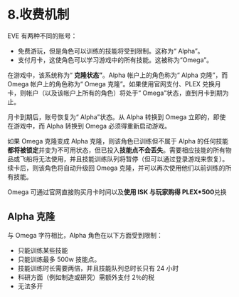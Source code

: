 # 8.收费机制

EVE 有两种不同的账号：

* 免费游玩，但是角色可以训练的技能将受到限制。这称为“ Alpha”。
* 支付月卡，这使角色可以学习游戏中的所有技能。这被称为“Omega”。

在游戏中，该系统称为“ **克隆状态”**。Alpha 帐户上的角色称为“ Alpha 克隆”，而 Omega 帐户上的角色称为“ Omega 克隆”。如果使用官网支付、PLEX 兑换月卡，则帐户（以及该帐户上所有的角色）将处于“ Omega”状态，直到月卡到期为止。

月卡到期后，账号恢复为“ Alpha”状态。从 Alpha 转换到 Omega 立即的，即使在游戏中，而 Alpha 转换到 Omega 必须得重新启动游戏。

如果 Omega 克隆变成 Alpha 克隆，则该角色已训练但不属于 Alpha 的任何技能**都将被锁定**并变为不可用状态，但已投入**技能点不会丢失**。需要相应技能的所有物品或飞船将无法使用，并且技能训练队列将暂停（但可以通过登录游戏来恢复）。续卡后，则该角色将自动升级回 Omega 克隆，并可以再次使用他们以前训练的所有技能。

Omega 可通过官网直接购买月卡时间以及**使用 ISK 与玩家购得 PLEX\*500**兑换

## Alpha 克隆

与 Omega 字符相比，Alpha 角色在以下方面受到限制：

* 只能训练某些技能
* 只能训练最多 500w 技能点。
* 技能训练时长需要两倍，并且技能队列总时长只有 24 小时
* 科研方面（例如制造或研究）需额外支付 2％的税
* 无法多开

